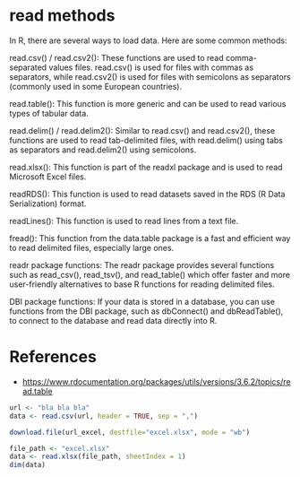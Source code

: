 # read methods

In R, there are several ways to load data. Here are some common methods:

read.csv() / read.csv2(): These functions are used to read comma-separated values files. read.csv() is used for files with commas as separators, while read.csv2() is used for files with semicolons as separators (commonly used in some European countries).

read.table(): This function is more generic and can be used to read various types of tabular data.

read.delim() / read.delim2(): Similar to read.csv() and read.csv2(), these functions are used to read tab-delimited files, with read.delim() using tabs as separators and read.delim2() using semicolons.

read.xlsx(): This function is part of the readxl package and is used to read Microsoft Excel files.

readRDS(): This function is used to read datasets saved in the RDS (R Data Serialization) format.

readLines(): This function is used to read lines from a text file.

fread(): This function from the data.table package is a fast and efficient way to read delimited files, especially large ones.

readr package functions: The readr package provides several functions such as read_csv(), read_tsv(), and read_table() which offer faster and more user-friendly alternatives to base R functions for reading delimited files.

DBI package functions: If your data is stored in a database, you can use functions from the DBI package, such as dbConnect() and dbReadTable(), to connect to the database and read data directly into R.

# References

- https://www.rdocumentation.org/packages/utils/versions/3.6.2/topics/read.table

```R
url <- "bla bla bla"
data <- read.csv(url, header = TRUE, sep = ",")

download.file(url_excel, destfile="excel.xlsx", mode = "wb")

file_path <- "excel.xlsx"
data <- read.xlsx(file_path, sheetIndex = 1)
dim(data)

```